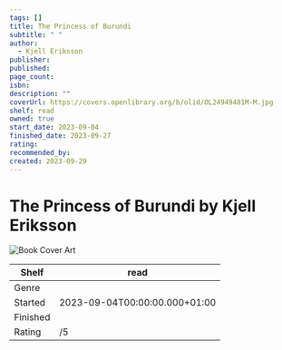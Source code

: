 ```yaml
---
tags: []
title: The Princess of Burundi
subtitle: " "
author:
  - Kjell Eriksson
publisher: 
published: 
page_count: 
isbn: 
description: ""
coverUrl: https://covers.openlibrary.org/b/olid/OL24949481M-M.jpg
shelf: read
owned: true
start_date: 2023-09-04
finished_date: 2023-09-27
rating: 
recommended_by: 
created: 2023-09-29
---
```


# The Princess of Burundi by Kjell Eriksson

![Book Cover Art](https://covers.openlibrary.org/b/olid/OL24949481M-M.jpg)

| Shelf | read |
| --- | --- |
| Genre |  |
| Started | 2023-09-04T00:00:00.000+01:00 |
| Finished |  |
| Rating | /5 |

